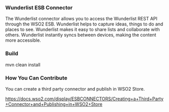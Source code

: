 ### Wunderlist ESB Connector

The Wunderlist connector allows you to access the Wunderlist REST API through the WSO2 ESB. Wunderlist helps to capture ideas, things to do and places to see. Wunderlist makes it easy to share lists and collaborate with others. Wunderlist instantly syncs between devices, making the content more accessible.

### Build

mvn clean install

### How You Can Contribute
You can create a third party connector and publish in WSO2 Store.

https://docs.wso2.com/display/ESBCONNECTORS/Creating+a+Third+Party+Connector+and+Publishing+in+WSO2+Store

